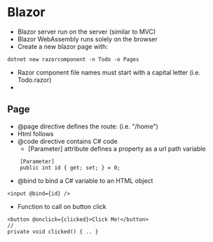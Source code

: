 # Blazor

- Blazor server run on the server (similar to MVC)
- Blazor WebAssembly runs solely on the browser
- Create a new blazor page with:
```
dotnet new razorcomponent -n Todo -o Pages
```
- Razor component file names must start with a capital letter (i.e. Todo.razor)
- 

## Page
- @page directive defines the route:  (i.e. "/home")
- Html follows
- @code directive contains C# code
  * [Parameter] attribute defines a property as a url path variable
```
    [Parameter]
    public int id { get; set; } = 0;
```
- @bind to bind a C# variable to an HTML object
```
<input @bind={id} />
```
- Function to call on button click
```
<button @onclick={clicked}>Click Me!</button>
//
private void clicked() { .. }
```
